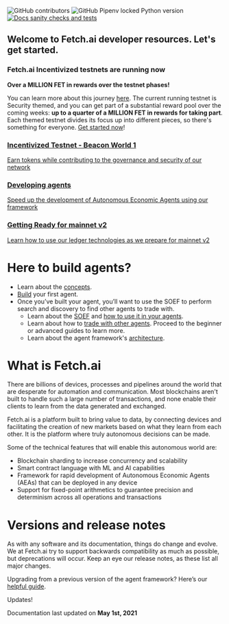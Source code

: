 ![GitHub contributors](https://img.shields.io/github/contributors-anon/fetchai/docs)
![GitHub Pipenv locked Python version](https://img.shields.io/github/pipenv/locked/python-version/fetchai/docs)
<a href="https://github.com/fetchai/docs/workflows/Docs%20sanity%20checks%20and%20tests">
<img alt="Docs sanity checks and tests" src="https://github.com/fetchai/docs/workflows/Docs%20sanity%20checks%20and%20tests/badge.svg?branch=master">
</a>
<div class="parent">
<div class="div1 grid_item"><h2>Welcome to Fetch.ai developer resources. Let's get started.</h2> </div>
<div class="div2 grid_item"><h3>Fetch.ai Incentivized testnets are running now</h3>
    <p><strong>Over a MILLION FET in rewards over the testnet phases!</strong></p>
    <p>You can learn more about this journey <a href="../i_nets/">here</a>. The current running testnet is Security themed, and you can get part of a substantial reward pool over the coming weeks: <strong>up to a quarter of a MILLION FET in rewards for taking part</strong>. Each themed testnet divides its focus up into different pieces, so there's something for everyone. <a href="../i_nets/quickstart-bw1">Get started now</a>!</p> </div>
<a href ="https://docs.fetch.ai/i_nets/quickstart-bw1" class="black-link"><div class="div3 grid_item">       <h3>Incentivized Testnet - Beacon World 1</h3>
      <p>Earn tokens while contributing to the governance and security of our network</p></div></a>
<a href="https://docs.fetch.ai/aea" class="black-link"><div class="div4 grid_item">       <h3>Developing agents</h3>
      <p>Speed up the development of Autonomous Economic Agents using our framework</p></div></a>
<a href="https://docs.fetch.ai/i_nets" class="black-link"><div class="div5 grid_item">       <h3>Getting Ready for mainnet v2</h3>
      <p>Learn how to use our ledger technologies as we prepare for mainnet v2</p></div></a>


<div class="div6 grid_item"> <h1>Here to build agents?</h1>
    <ul>
      <li>Learn about the <a href="../aea">concepts</a>.</li>
      <li><a href="../aea/quickstart">Build</a> your first agent.</li>
      <li>Once you’ve built your agent, you’ll want to use the SOEF to perform search and discovery to find other agents to trade with.
      <ul>
        <li>Learn about the <a href="https://docs.fetch.ai/aea/simple-oef/">SOEF</a> and <a href="https://docs.fetch.ai/aea/simple-oef-usage/">how to use it in your agents</a>.</li>
        <li>Learn about how to <a href="https://docs.fetch.ai/aea/generic-skills-step-by-step/">trade with other agents</a>. Proceed to the beginner or advanced guides to learn more.</li>
        <li>Learn about the agent framework's <a href="../aea/diagram">architecture</a>.</li>
      </ul>
      </li>
    </ul></div>
<div class="div7 grid_item"><h1>What is Fetch.ai</h1>
    <p>There are billions of devices, processes and pipelines around the world that are desperate for automation and communication. Most blockchains aren't built to handle such a large number of transactions, and none enable their clients to learn from the data generated and exchanged.</p>
    <p>Fetch.ai is a platform built to bring value to data, by connecting devices and facilitating the creation of new markets based on what they learn from each other. It is the platform where truly autonomous decisions can be made.</p>
    <p>Some of the technical features that will enable this autonomous world are:</p>
    <ul>
      <li>Blockchain sharding to increase concurrency and scalability</li>
      <li>Smart contract language with ML and AI capabilities</li>
      <li>Framework for rapid development of Autonomous Economic Agents (AEAs) that can be deployed in any device</li>
      <li>Support for fixed-point arithmetics to guarantee precision and determinism across all operations and transactions</li>
    </ul> </div>
<div class="div8 grid_item"> <h1>Versions and release notes</h1>
    <p>As with any software and its documentation, things do change and evolve. We at Fetch.ai try to support backwards compatibility as much as possible, but deprecations will occur. Keep an eye our release notes, as these list all major changes.</p>
    <p>Upgrading from a previous version of the agent framework? Here’s our <a href="https://docs.fetch.ai/aea/upgrading/">helpful guide</a>.</p>
</div>
<div class="div9"> </div> 
</div>

<div class="admonition note">
  <p class="admonition-title">Updates!</p>
  <p>Documentation last updated on <strong>May 1st, 2021</strong></p>
</div>

<br/>
